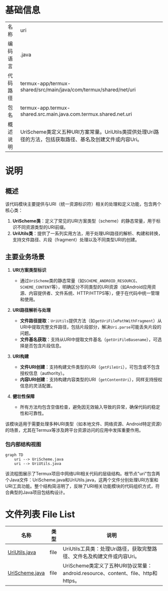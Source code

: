 # 基础信息

|      |      |
|------|------|
| 名称 | uri |
| 编码语言 | .java |
| 代码路径 | termux-app/termux-shared/src/main/java/com/termux/shared/net/uri |
| 包名 | termux-app.termux-shared.src.main.java.com.termux.shared.net.uri |
| 概述说明 | UriScheme类定义五种URI方案常量。UriUtils类提供处理Uri路径的方法，包括获取路径、基名及创建文件或内容Uri。 |

# 说明

## 概述

该代码模块主要提供与URI（统一资源标识符）相关的处理和定义功能，包含两个核心类：

1. **UriScheme类**：定义了常见的URI方案类型（scheme）的静态常量，用于标识不同资源类型的URI前缀。
2. **UriUtils类**：提供了一系列实用方法，用于处理URI路径的解析、构建和转换，支持文件路径、片段（fragment）处理以及不同类型URI的创建。

## 主要业务场景

1. **URI方案类型标识**  
   - 通过`UriScheme`类的静态常量（如`SCHEME_ANDROID_RESOURCE`、`SCHEME_CONTENT`等），明确区分不同类型的URI资源（如Android应用资源、内容提供者、文件系统、HTTP/HTTPS等），便于在代码中统一管理和使用。

2. **URI路径解析与处理**  
   - **文件路径提取**：`UriUtils`提供方法（如`getUriFilePathWithFragment`）从URI中提取完整文件路径，包括片段部分，解决`Uri.parse`可能丢失片段的问题。
   - **文件基名获取**：支持从URI中提取文件基名（`getUriFileBasename`），可选择是否包含片段信息。

3. **URI构建**  
   - **文件URI创建**：支持构建文件类型的URI（`getFileUri`），可包含或不包含授权信息（authority）。
   - **内容URI创建**：支持构建内容类型的URI（`getContentUri`），同样支持授权信息的灵活配置。

4. **健壮性保障**  
   - 所有方法均包含空值检查，避免因无效输入导致的异常，确保代码的稳定性和可靠性。

该模块适用于需要处理多种URI类型（如本地文件、网络资源、Android特定资源）的场景，尤其在Termux等涉及跨平台资源访问的应用中发挥重要作用。


### 包内部结构视图

```mermaid
graph TD
    uri --> UriScheme.java
    uri --> UriUtils.java
```

该流程图展示了Termux项目中网络URI相关代码的层级结构。根节点"uri"包含两个Java文件：UriScheme.java和UriUtils.java，这两个文件分别处理URI方案和URI工具功能。整个结构简洁明了，反映了URI相关功能模块的代码组织方式，符合典型的Java项目包结构设计。

# 文件列表 File List

| 名称   | 类型  | 说明 |
|-------|------|-------------|
| [UriUtils.java](UriUtils.md) | file | UriUtils工具类：处理Uri路径，获取完整路径、文件名及构建文件或内容Uri。 |
| [UriScheme.java](UriScheme.md) | file | UriScheme类定义了五种URI协议常量：android.resource、content、file、http和https。 |


